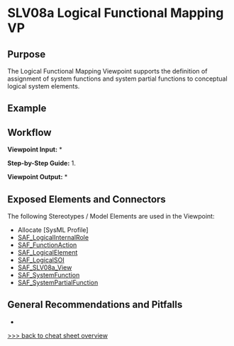 # SLV08a Logical Functional Mapping VP

## Purpose
The Logical Functional Mapping Viewpoint supports the definition of assignment of system functions and system partial functions to conceptual logical system elements.

## Example

## Workflow
**Viewpoint Input:**
* 

**Step-by-Step Guide:**
1.	

**Viewpoint Output:**
* 

## Exposed Elements and Connectors
The following Stereotypes / Model Elements are used in the Viewpoint:
* Allocate [SysML Profile]
* [SAF_LogicalInternalRole](https://github.com/GfSE/SAF-Specification/blob/TdSE2023/stereotypes.md#SAF_LogicalInternalRole)
* [SAF_FunctionAction](https://github.com/GfSE/SAF-Specification/blob/TdSE2023/stereotypes.md#/stereotypes.md#SAF_FunctionAction)
* [SAF_LogicalElement](https://github.com/GfSE/SAF-Specification/blob/TdSE2023/stereotypes.md#/stereotypes.md#SAF_LogicalElement)
* [SAF_LogicalSOI](https://github.com/GfSE/SAF-Specification/blob/TdSE2023/stereotypes.md#SAF_LogicalSOI)
* [SAF_SLV08a_View](https://github.com/GfSE/SAF-Specification/blob/TdSE2023/stereotypes.md#SAF_SLV08a_View)
* [SAF_SystemFunction](https://github.com/GfSE/SAF-Specification/blob/TdSE2023/stereotypes.md#SAF_SystemFunction)
* [SAF_SystemPartialFunction](https://github.com/GfSE/SAF-Specification/blob/TdSE2023/stereotypes.md#SAF_SystemPartialFunction)

## General Recommendations and Pitfalls
* 

[>>> back to cheat sheet overview](../CheatSheet.md)
